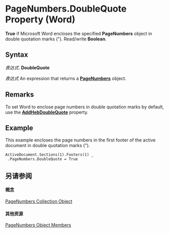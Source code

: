 
# PageNumbers.DoubleQuote Property (Word)

 **True** if Microsoft Word encloses the specified **PageNumbers** object in double quotation marks ("). Read/write **Boolean**.


## Syntax

 _表达式_. **DoubleQuote**

 _表达式_ An expression that returns a **[PageNumbers](9090f96e-d898-ace6-35fa-f6e59c527ea2.md)** object.


## Remarks

To set Word to enclose page numbers in double quotation marks by default, use the  **[AddHebDoubleQuote](c98728b2-9b9a-f95a-6db8-2e039c50d68a.md)** property.


## Example

This example encloses the page numbers in the first footer of the active document in double quotation marks (").


```
ActiveDocument.Sections(1).Footers(1) _ 
 .PageNumbers.DoubleQuote = True
```


## 另请参阅


#### 概念


[PageNumbers Collection Object](9090f96e-d898-ace6-35fa-f6e59c527ea2.md)
#### 其他资源


[PageNumbers Object Members](http://msdn.microsoft.com/library/7f6d35df-499d-b3bf-6eaa-70e2ab1a2e8d%28Office.15%29.aspx)